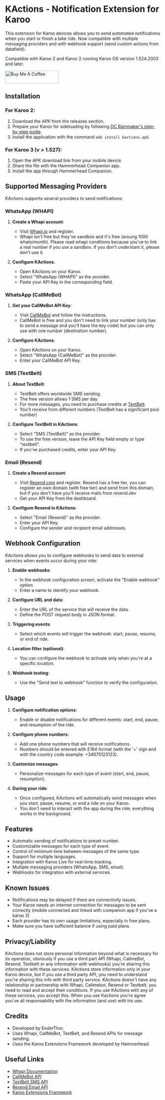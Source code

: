 # KActions - Notification Extension for Karoo

This extension for Karoo devices allows you to send automated notifications when you start or finish a bike ride. Now compatible with multiple messaging providers and with webhook support (send custom actions from datafield).

Compatible with Karoo 2 and Karoo 3 running Karoo OS version 1.524.2003 and later.

<a href="https://www.buymeacoffee.com/enderthor" target="_blank"><img src="https://cdn.buymeacoffee.com/buttons/default-orange.png" alt="Buy Me A Coffee" height="41" width="174"></a>

## Installation

### For Karoo 2:

1. Download the APK from the releases section.
2. Prepare your Karoo for sideloading by following [DC Rainmaker's step-by-step guide](https://www.dcrainmaker.com/2021/02/how-to-sideload-android-apps-on-your-hammerhead-karoo-1-karoo-2.html).
3. Install the application with the command `adb install kactions.apk`.

### For Karoo 3 (v > 1.527):

1. Open the APK download link from your mobile device.
2. Share the file with the Hammerhead Companion app.
3. Install the app through Hammerhead Companion.

## Supported Messaging Providers

KActions supports several providers to send notifications:

### WhatsApp (WHAPI)

1. **Create a Whapi account**:
   - Visit [Whapi.io](https://whapi.io/) and register.
   - Whapi isn't free but they've sandbox and it's free (aroung 1000 whats/month). Please read whapi conditions because you've to link a real number if you use a sandbox. If you don't understant it, please don't use it.

2. **Configure KActions**:
   - Open KActions on your Karoo.
   - Select "WhatsApp (WHAPI)" as the provider.
   - Paste your API Key in the corresponding field.

### WhatsApp (CallMeBot)

1. **Get your CallMeBot API Key**:
   - Visit [CallMeBot](https://www.callmebot.com/blog/free-api-whatsapp-messages/) and follow the instructions.
   - CallMeBot is free and you don't need to link your number (only has to send a message and you'll have the key code) but you can only use with one number (destination number).

2. **Configure KActions**:
   - Open KActions on your Karoo.
   - Select "WhatsApp (CallMeBot)" as the provider.
   - Enter your CallMeBot API Key.

### SMS (TextBelt)

1. **About TextBelt**:
   - TextBelt offers worldwide SMS sending.
   - The free version allows 1 SMS per day. 
   - For more messages, you need to purchase credits at [TextBelt](https://textbelt.com/).
   - You'll receive from different numbers (TextBelt has a significant pool number)

2. **Configure TextBelt in KActions**:
   - Select "SMS (TextBelt)" as the provider.
   - To use the free version, leave the API Key field empty or type "textbelt".
   - If you've purchased credits, enter your API Key.

### Email (Resend)

1. **Create a Resend account**:
   - Visit [Resend.com](https://resend.com) and register. Resend has a free tier, you can register an own domain (with free tier) and send from this domain, but if you don't have you'll receive mails from resend.dev
   - Get your API Key from the dashboard.

2. **Configure Resend in KActions**:
   - Select "Email (Resend)" as the provider.
   - Enter your API Key.
   - Configure the sender and recipient email addresses.

## Webhook Configuration

KActions allows you to configure webhooks to send data to external services when events occur during your ride:

1. **Enable webhooks**:
   - In the webhook configuration screen, activate the "Enable webhook" option.
   - Enter a name to identify your webhook.

2. **Configure URL and data**:
   - Enter the URL of the service that will receive the data.
   - Define the POST request body in JSON format.

3. **Triggering events**:
   - Select which events will trigger the webhook: start, pause, resume, or end of ride.

4. **Location filter (optional)**:
   - You can configure the webhook to activate only when you're at a specific location.

5. **Webhook testing**:
   - Use the "Send test to webhook" function to verify the configuration.

## Usage

1. **Configure notification options**:
   - Enable or disable notifications for different events: start, end, pause, and resumption of the ride.

2. **Configure phone numbers**:
   - Add one phone numbers that will receive notifications.
   - Numbers should be entered with E164 format (with the '+' sign and with the country code example: +34675123123).

3. **Customize messages**:
   - Personalize messages for each type of event (start, end, pause, resumption).

4. **During your ride**:
   - Once configured, KActions will automatically send messages when you start, pause, resume, or end a ride on your Karoo.
   - You don't need to interact with the app during the ride; everything works in the background.

## Features

- Automatic sending of notifications to preset number.
- Customizable messages for each type of event.
- Control of minimum time between messages of the same type.
- Support for multiple languages.
- Integration with Karoo Live for real-time tracking.
- Multiple messaging providers (WhatsApp, SMS, email).
- Webhooks for integration with external services.

## Known Issues

- Notifications may be delayed if there are connectivity issues.
- Your Karoo needs an internet connection for messages to be sent correctly (mobile connected and linked with companion app if you've a karoo 3)
- Each provider has its own usage limitations, especially in free plans.
- Make sure you have sufficient balance if using paid plans.

## Privacy/Liability

KActions does not store  personal information beyond what is necessary for its operation, obviously if you use a third part API (Whapi, CallmeBot, Resend, Textbelt or any information with webhooks) you're sharing this information with these services. KActions store information only in your Karoo device, but if you use a third party API, you need to understand you're sharing this info with third party service. 
KActions doesn't have any relationship or partnership with Whapi, Callmebot, Resend or Textbelt, you need to read and accept their conditions. If you use KActions with any of these services, you accept this. 
When you use Kactions you're agree you've all responsability with the information (and use) with his use. 

## Credits

- Developed by EnderThor.
- Uses Whapi, CallMeBot, TextBelt, and Resend APIs for message sending.
- Uses the Karoo Extensions Framework developed by Hammerhead.

## Useful Links

- [Whapi Documentation](https://docs.whapi.io/)
- [CallMeBot API](https://www.callmebot.com/blog/free-api-whatsapp-messages/)
- [TextBelt SMS API](https://textbelt.com/)
- [Resend Email API](https://resend.com)
- [Karoo Extensions Framework](https://github.com/hammerheadnav/karoo-ext)
